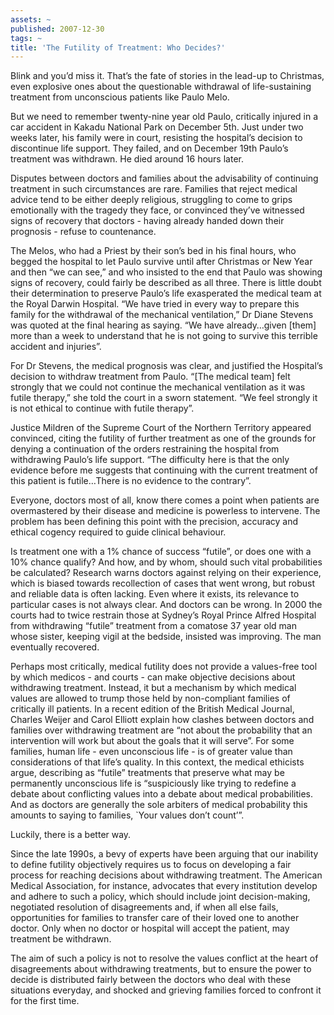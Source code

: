 ```yaml
---
assets: ~
published: 2007-12-30
tags: ~
title: 'The Futility of Treatment: Who Decides?'
---
```

Blink and you’d miss it. That’s the fate of stories in the lead-up to
Christmas, even explosive ones about the questionable withdrawal of
life-sustaining treatment from unconscious patients like Paulo Melo.

But we need to remember twenty-nine year old Paulo, critically injured
in a car accident in Kakadu National Park on December 5th. Just under
two weeks later, his family were in court, resisting the hospital’s
decision to discontinue life support. They failed, and on December 19th
Paulo’s treatment was withdrawn. He died around 16 hours later.

Disputes between doctors and families about the advisability of
continuing treatment in such circumstances are rare. Families that
reject medical advice tend to be either deeply religious, struggling to
come to grips emotionally with the tragedy they face, or convinced
they’ve witnessed signs of recovery that doctors - having already handed
down their prognosis - refuse to countenance.

The Melos, who had a Priest by their son’s bed in his final hours, who
begged the hospital to let Paulo survive until after Christmas or New
Year and then “we can see,” and who insisted to the end that Paulo was
showing signs of recovery, could fairly be described as all three. There
is little doubt their determination to preserve Paulo’s life exasperated
the medical team at the Royal Darwin Hospital. “We have tried in every
way to prepare this family for the withdrawal of the mechanical
ventilation,” Dr Diane Stevens was quoted at the final hearing as
saying. “We have already…given [them] more than a week to understand
that he is not going to survive this terrible accident and injuries”.

For Dr Stevens, the medical prognosis was clear, and justified the
Hospital’s decision to withdraw treatment from Paulo. “[The medical
team] felt strongly that we could not continue the mechanical
ventilation as it was futile therapy,” she told the court in a sworn
statement. “We feel strongly it is not ethical to continue with futile
therapy”.

Justice Mildren of the Supreme Court of the Northern Territory appeared
convinced, citing the futility of further treatment as one of the
grounds for denying a continuation of the orders restraining the
hospital from withdrawing Paulo’s life support. “The difficulty here is
that the only evidence before me suggests that continuing with the
current treatment of this patient is futile…There is no evidence to the
contrary”.

Everyone, doctors most of all, know there comes a point when patients
are overmastered by their disease and medicine is powerless to
intervene. The problem has been defining this point with the precision,
accuracy and ethical cogency required to guide clinical behaviour.

Is treatment one with a 1% chance of success “futile”, or does one with
a 10% chance qualify? And how, and by whom, should such vital
probabilities be calculated? Research warns doctors against relying on
their experience, which is biased towards recollection of cases that
went wrong, but robust and reliable data is often lacking. Even where it
exists, its relevance to particular cases is not always clear. And
doctors can be wrong. In 2000 the courts had to twice restrain those at
Sydney’s Royal Prince Alfred Hospital from withdrawing “futile”
treatment from a comatose 37 year old man whose sister, keeping vigil at
the bedside, insisted was improving. The man eventually recovered.

Perhaps most critically, medical futility does not provide a values-free
tool by which medicos - and courts - can make objective decisions about
withdrawing treatment. Instead, it but a mechanism by which medical
values are allowed to trump those held by non-compliant families of
critically ill patients. In a recent edition of the British Medical
Journal, Charles Weijer and Carol Elliott explain how clashes between
doctors and families over withdrawing treatment are “not about the
probability that an intervention will work but about the goals that it
will serve”. For some families, human life - even unconscious life - is
of greater value than considerations of that life’s quality. In this
context, the medical ethicists argue, describing as “futile” treatments
that preserve what may be permanently unconscious life is “suspiciously
like trying to redefine a debate about conflicting values into a debate
about medical probabilities. And as doctors are generally the sole
arbiters of medical probability this amounts to saying to families,
\`Your values don’t count’”.

Luckily, there is a better way.

Since the late 1990s, a bevy of experts have been arguing that our
inability to define futility objectively requires us to focus on
developing a fair process for reaching decisions about withdrawing
treatment. The American Medical Association, for instance, advocates
that every institution develop and adhere to such a policy, which should
include joint decision-making, negotiated resolution of disagreements
and, if when all else fails, opportunities for families to transfer care
of their loved one to another doctor. Only when no doctor or hospital
will accept the patient, may treatment be withdrawn.

The aim of such a policy is not to resolve the values conflict at the
heart of disagreements about withdrawing treatments, but to ensure the
power to decide is distributed fairly between the doctors who deal with
these situations everyday, and shocked and grieving families forced to
confront it for the first time.
